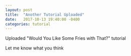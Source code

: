 ```yaml
---
layout: post
title:  "Another Tutorial Uploaded"
date:   2017-10-13 19:40:00 -0400
categories: tutorial
---
```

Uploaded "Would You Like Some Fries with That?" tutorial

Let me know what you think
